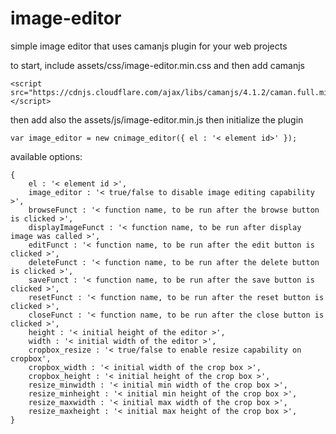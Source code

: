 # image-editor
simple image editor that uses camanjs plugin for your web projects

to start, include assets/css/image-editor.min.css and then add camanjs

```
<script src="https://cdnjs.cloudflare.com/ajax/libs/camanjs/4.1.2/caman.full.min.js"></script>
```

then add also the assets/js/image-editor.min.js then initialize the plugin

```
var image_editor = new cnimage_editor({ el : '< element id>' });
```

available options:

```
{
	el : '< element id >',
	image_editor : '< true/false to disable image editing capability >',
	browseFunct : '< function name, to be run after the browse button is clicked >',
	displayImageFunct : '< function name, to be run after display image was called >',
	editFunct : '< function name, to be run after the edit button is clicked >',
	deleteFunct : '< function name, to be run after the delete button is clicked >',
	saveFunct : '< function name, to be run after the save button is clicked >',
	resetFunct : '< function name, to be run after the reset button is clicked >',
	closeFunct : '< function name, to be run after the close button is clicked >',
	height : '< initial height of the editor >',
	width : '< initial width of the editor >',
	cropbox_resize : '< true/false to enable resize capability on cropbox',
	cropbox_width : '< initial width of the crop box >',
	cropbox_height : '< initial height of the crop box >',
	resize_minwidth : '< initial min width of the crop box >',
	resize_minheight : '< initial min height of the crop box >',
	resize_maxwidth : '< initial max width of the crop box >',
	resize_maxheight : '< initial max height of the crop box >',
}
```
